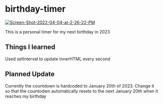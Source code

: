 # birthday-timer
<a href="https://ibb.co/Kxyv0nF"><img src="https://i.ibb.co/pjXF0qJ/Screen-Shot-2022-04-04-at-2-26-22-PM.png" alt="Screen-Shot-2022-04-04-at-2-26-22-PM" border="0"></a>

This is a personal timer for my next birthday in 2023

## Things I learned
Used setInterval to update innerHTML every second

## Planned Update
Currently the countdown is hardcoded to January 20th of 2023. Change it so that the countodwn automatically resets to the next January 20th when it reaches my birthday
